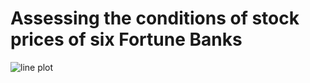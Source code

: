 # Assessing the conditions of stock prices of six Fortune Banks 

![line plot ](https://github.com/Yogeshpvt/Finance-Data-Analysis/assets/87895840/c92fcba9-a943-440e-92de-573b5dd7ee36)
